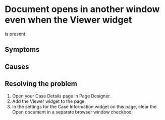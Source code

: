 # Document opens in another window even when the Viewer widget
is present

## Symptoms

## Causes

## Resolving the problem

1. Open your Case Details page in Page Designer.
2. Add the Viewer widget to the page.
3. In the settings for the Case Information widget on this page, clear the Open
       document in a separate browser window checkbox.